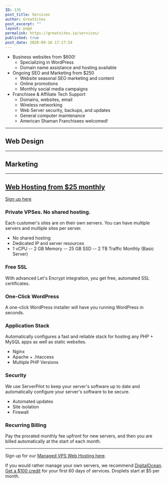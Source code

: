 ```yaml
---
ID: 135
post_title: Services
author: GreatSites
post_excerpt: ""
layout: page
permalink: https://greatsites.io/services/
published: true
post_date: 2020-09-16 17:17:54
---
```

<!-- wp:list -->
<ul id="block-40adea20-5e72-452f-b6ca-739bf83942e5"><li>Business websites from $600!<ul><li>Specializing in WordPress</li><li>Domain name assistance and hosting available</li></ul></li><li>Ongoing SEO and Marketing from $250<ul><li>Website seasonal SEO marketing and content</li><li>Online promotions</li><li>Monthly social media campaigns</li></ul></li><li>Franchisee &amp; Affiliate Tech Support<ul><li>Domains, websites, email</li><li>Wireless networking</li><li>Web Server security, backups, and updates</li><li>General computer maintenance</li><li>American Shaman Franchisees welcomed!</li></ul></li></ul>
<!-- /wp:list -->

<!-- wp:separator -->
<hr class="wp-block-separator" id="webdesign"/>
<!-- /wp:separator -->

<!-- wp:heading -->
<h2>Web Design</h2>
<!-- /wp:heading -->

<!-- wp:separator -->
<hr class="wp-block-separator" id="marketing"/>
<!-- /wp:separator -->

<!-- wp:heading -->
<h2>Marketing</h2>
<!-- /wp:heading -->

<!-- wp:separator -->
<hr class="wp-block-separator" id="webhosting"/>
<!-- /wp:separator -->

<!-- wp:heading -->
<h2><a href="https://greatsites.hostlaunchcdn.com/"><span style="text-decoration: underline;">Web Hosting from $25 monthl</span>y </a></h2>
<!-- /wp:heading -->

<!-- wp:paragraph -->
<p><a href="https://greatsites.hostlaunchcdn.com/">Sign up here</a></p>
<!-- /wp:paragraph -->

<!-- wp:heading {"level":3} -->
<h3><strong>Private VPSes. No shared hosting.</strong> </h3>
<!-- /wp:heading -->

<!-- wp:paragraph -->
<p>Each customer's sites are on their own servers. You can have multiple servers and multiple sites per server. </p>
<!-- /wp:paragraph -->

<!-- wp:list -->
<ul><li>No shared hosting </li><li>Dedicated IP and server resources </li><li>1 vCPU -- 2 GB Memory -- 25 GB SSD -- 2 TB Traffic Monthly (Basic Server)</li></ul>
<!-- /wp:list -->

<!-- wp:heading {"level":3} -->
<h3><strong>Free SSL</strong> </h3>
<!-- /wp:heading -->

<!-- wp:paragraph -->
<p>With advanced Let's Encrypt integration, you get free, automated SSL certificates. </p>
<!-- /wp:paragraph -->

<!-- wp:heading {"level":3} -->
<h3><strong>One-Click WordPress</strong> </h3>
<!-- /wp:heading -->

<!-- wp:paragraph -->
<p>A one-click WordPress installer will have you running WordPress in seconds. </p>
<!-- /wp:paragraph -->

<!-- wp:heading {"level":3} -->
<h3>Application Stack </h3>
<!-- /wp:heading -->

<!-- wp:paragraph -->
<p>Automatically configures a fast and reliable stack for hosting any PHP + MySQL apps as well as static websites. </p>
<!-- /wp:paragraph -->

<!-- wp:list -->
<ul><li>Nginx</li><li>Apache + .htaccess</li><li>Multiple PHP Versions</li></ul>
<!-- /wp:list -->

<!-- wp:heading {"level":3} -->
<h3>Security</h3>
<!-- /wp:heading -->

<!-- wp:paragraph -->
<p>We use ServerPilot to keep your server's software up to date and automatically configure your server's software to be secure. </p>
<!-- /wp:paragraph -->

<!-- wp:list -->
<ul><li>Automated updates </li><li>Site isolation </li><li>Firewall </li></ul>
<!-- /wp:list -->

<!-- wp:heading {"level":3} -->
<h3>Recurring Billing </h3>
<!-- /wp:heading -->

<!-- wp:paragraph -->
<p>Pay the prorated monthly fee upfront for new servers, and then you are billed automatically at the start of each month. </p>
<!-- /wp:paragraph -->

<!-- wp:separator -->
<hr class="wp-block-separator"/>
<!-- /wp:separator -->

<!-- wp:paragraph -->
<p>Sign up for our <a href="https://greatsites.hostlaunchcdn.com/">Managed VPS Web Hosting here</a>. </p>
<!-- /wp:paragraph -->

<!-- wp:paragraph -->
<p>If you would rather manage your own servers, we recommend <a href="https://m.do.co/c/a909a04f3d01" rel="sponsored nofollow">DigitalOcean</a>. <br><a href="https://m.do.co/c/a909a04f3d01">Get a $100 credit</a> for your first 60 days of services. Droplets start at $5 per month. </p>
<!-- /wp:paragraph -->